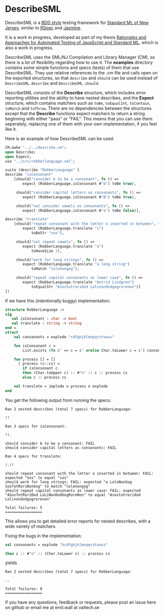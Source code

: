 DescribeSML
===========

DescribeSML is a [BDD style](http://en.wikipedia.org/wiki/Behavior-driven_development)
testing framework for [Standard ML of New Jersey](http://www.smlnj.org/),
similar to [RSpec](http://rspec.info/)
and [Jasmine](http://pivotal.github.io/jasmine/).

It is a work in progress, developed as part of my thesis
[Rationales and Approaches for Automated Testing of JavaScript and Standard ML](https://github.com/emilwall/exjobb),
which is also a work in progress.

DescribeSML uses the SML/NJ Compilation and Library Manager (CM), so there is a lot of flexibility
regarding how to use it. The **examples** directory contains some simple functions and specs (tests)
of them that use DescribeSML. They use relative references to the .cm file and calls open on the
exported structures, so that ```describe``` and ```should``` can be used instead of ```DescribeSML.describe```
and ```DescribeSML.should```.

DescribeSML consists of the **Describe** structure, which includes error reporting utilities and the
ability to have nested describes, and the **Expect** structure, which contains matchers such as ```toBe```,
```toEqualInt```, ```toContain```, ```toMatch``` and ```toThrow```. There are no dependencies between
the structures except that the **Describe** functions expect matchers to return a string beginning with
either "pass" or "FAIL". This means that you can use them seperately, replacing one of them with your
own implementation, if you feel like it.

Here is an example of how DescribeSML can be used:

```SML
CM.make "../../describe.cm";
open Describe;
open Expect;
use "../src/robberlanguage.sml";

suite (describe "RobberLanguage" [
describe "isConsonant"
    [should("consider b to be a consonant", fn () =>
        expect (RobberLanguage.isConsonant #"b") toBe true),

     should("consider capital letters as consonants", fn () =>
        expect (RobberLanguage.isConsonant #"B") toBe true),

     should("not consider vowels as consonants", fn () =>
        expect (RobberLanguage.isConsonant #"a") toBe false)],

describe "translate"
    [should("repeat consonant with the letter o inserted in between", fn () =>
        expect (RobberLanguage.translate "s")
            toBeStr "sos"),

     should("not repeat vowels", fn () =>
        expect (RobberLanguage.translate "a")
            toHaveSize 1),

     should("work for long strings", fn () =>
        expect (RobberLanguage.translate "a long string")
            toMatch "lolonongog"),

     should("repeat capital consonants as lower case", fn () =>
        expect (RobberLanguage.translate "Astrid Lindgren")
            toEqualStr "Asostotroridod Lolinondodgogrorenon")]
])
```

If we have this (intentionally buggy) implementation:

```SML
structure RobberLanguage :>
sig
   val isConsonant : char -> bool
   val translate : string -> string
end =
struct
    val consonants = explode "cdfghjklmnpqrstvwxz"

    fun isConsonant c =
        List.exists (fn c' => c = c' orelse Char.toLower c = c') consonants

    fun process [] = []
      | process (c::cs) =
        if isConsonant c
        then (Char.toUpper c) :: #"o" :: c :: process cs
        else c :: process cs

    val translate = implode o process o explode
end
```

You get the following output from running the specs:

```
Ran 2 nested describes (total 7 specs) for RobberLanguage:

!!

Ran 3 specs for isConsonant:

!!.

should consider b to be a consonant: FAIL
should consider capital letters as consonants: FAIL

Ran 4 specs for translate:

!.!!

should repeat consonant with the letter o inserted in between: FAIL: expected "Sos" to equal "sos"
should work for long strings: FAIL: expected "a LoloNonGog SosTotRoriNonGog" to match "lolonongog"
should repeat capital consonants as lower case: FAIL: expected "ASosTotRoriDod LoLiNonDodGogRoreNon" to equal "Asostotroridod Lolinondodgogrorenon"

Total failures: 5
=================
```

This allows you to get detailed error reports for nested describes, with a wide
variety of matchers.

Fixing the bugs in the implementation:

```SML
val consonants = explode "bcdfghjklmnpqrstvwxz"
```

```SML
then c :: #"o" :: (Char.toLower c) :: process cs
```

yields

```
Ran 2 nested describes (total 7 specs) for RobberLanguage:

..

Total failures: 0
=================
```

If you have any questions, feedback or requests, please post an issue here on
github or email me at emil.wall at valtech.se
